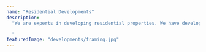 ```yaml
---
name: "Residential Developments"
description:
  "We are experts in developing residential properties. We have developed various townhouses around the Canterbury region. We cover the whole process for you and provide you with either predesigned drawings or we can work with you to develop the vision of your dream house.

  "
featuredImage: "developments/framing.jpg"
---
```

